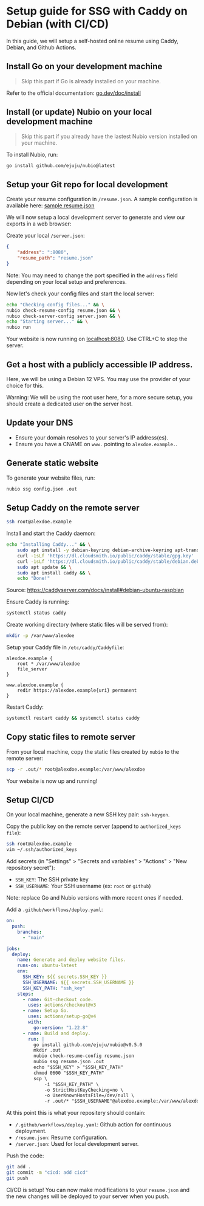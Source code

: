 # Setup guide for SSG with Caddy on Debian (with CI/CD)

In this guide, we will setup a self-hosted online resume
using Caddy, Debian, and Github Actions.

## Install Go on your development machine

> Skip this part if Go is already installed on your machine.

Refer to the official documentation: 
[go.dev/doc/install](https://go.dev/doc/install)

## Install (or update) Nubio on your local development machine

> Skip this part if you already have the lastest Nubio version installed on your machine.

To install Nubio, run:
```bash
go install github.com/ejuju/nubio@latest
```

## Setup your Git repo for local development

Create your resume configuration in `/resume.json`.
A sample configuration is available here: [sample resume.json](/resume.json)

We will now setup a local development server to generate 
and view our exports in a web browser:

Create your local `/server.json`:
```json
{
    "address": ":8080",
    "resume_path": "resume.json"
}
```

Note: You may need to change the port specified in the `address` field
depending on your local setup and preferences.

Now let's check your config files and start the local server:
```bash
echo "Checking config files..." && \
nubio check-resume-config resume.json && \
nubio check-server-config server.json && \
echo "Starting server..." && \
nubio run
```

Your website is now running on [localhost:8080](http://localhost:8080).
Use CTRL+C to stop the server.

## Get a host with a publicly accessible IP address.

Here, we will be using a Debian 12 VPS.
You may use the provider of your choice for this.

<!-- TODO: Create and use non-root user -->
Warning: We will be using the root user here,
for a more secure setup, you should create a dedicated user on the server host.

## Update your DNS

- Ensure your domain resolves to your server's IP address(es).
- Ensure you have a CNAME on `www.` pointing to `alexdoe.example.`.

## Generate static website

To generate your website files, run:
```bash
nubio ssg config.json .out
```

## Setup Caddy on the remote server

```bash
ssh root@alexdoe.example
```

Install and start the Caddy daemon:
```bash
echo "Installing Caddy..." && \
    sudo apt install -y debian-keyring debian-archive-keyring apt-transport-https curl && \
    curl -1sLf 'https://dl.cloudsmith.io/public/caddy/stable/gpg.key' | sudo gpg --dearmor -o /usr/share/keyrings/caddy-stable-archive-keyring.gpg && \
    curl -1sLf 'https://dl.cloudsmith.io/public/caddy/stable/debian.deb.txt' | sudo tee /etc/apt/sources.list.d/caddy-stable.list && \
    sudo apt update && \
    sudo apt install caddy && \
    echo "Done!"
```

Source: https://caddyserver.com/docs/install#debian-ubuntu-raspbian

Ensure Caddy is running:
```bash
systemctl status caddy
```

Create working directory (where static files will be served from):
```bash
mkdir -p /var/www/alexdoe
```

Setup your Caddy file in `/etc/caddy/Caddyfile`:
```
alexdoe.example {
	root * /var/www/alexdoe
	file_server
}

www.alexdoe.example {
	redir https://alexdoe.example{uri} permanent
}
```

Restart Caddy:
```bash
systemctl restart caddy && systemctl status caddy
```

## Copy static files to remote server

From your local machine, copy the static files created by `nubio` to the remote server:

```bash
scp -r .out/* root@alexdoe.example:/var/www/alexdoe
```

Your website is now up and running!

## Setup CI/CD

On your local machine, generate a new SSH key pair: `ssh-keygen`.

Copy the public key on the remote server (append to `authorized_keys file`):
```bash
ssh root@alexdoe.example
vim ~/.ssh/authorized_keys
```

Add secrets (in "Settings" > "Secrets and variables" > "Actions" > "New repository secret"):
- `SSH_KEY`: The SSH private key
- `SSH_USERNAME`: Your SSH username (ex: `root` or `github`)

Note: replace Go and Nubio versions with more recent ones if needed.

Add a `.github/workflows/deploy.yaml`:
```yaml
on:
  push:
    branches:
      - "main"

jobs:
  deploy:
    name: Generate and deploy website files.
    runs-on: ubuntu-latest
    env:
      SSH_KEY: ${{ secrets.SSH_KEY }}
      SSH_USERNAME: ${{ secrets.SSH_USERNAME }}
      SSH_KEY_PATH: "ssh_key"
    steps:
      - name: Git-checkout code.
        uses: actions/checkout@v3
      - name: Setup Go.
        uses: actions/setup-go@v4
        with:
          go-version: "1.22.8"
      - name: Build and deploy.
        run: |
          go install github.com/ejuju/nubio@v0.5.0
          mkdir .out
          nubio check-resume-config resume.json
          nubio ssg resume.json .out
          echo "$SSH_KEY" > "$SSH_KEY_PATH"
          chmod 0600 "$SSH_KEY_PATH"
          scp \
              -i "$SSH_KEY_PATH" \
              -o StrictHostKeyChecking=no \
              -o UserKnownHostsFile=/dev/null \
              -r .out/* "$SSH_USERNAME"@alexdoe.example:/var/www/alexdoe
```

At this point this is what your repositery should contain:
- `/.github/workflows/deploy.yaml`: Github action for continuous deployment.
- `/resume.json`: Resume configuration.
- `/server.json`: Used for local development server.

Push the code:
```bash
git add .
git commit -m "cicd: add cicd"
git push
```

CI/CD is setup!
You can now make modifications to your `resume.json` and
the new changes will be deployed to your server when you push.

